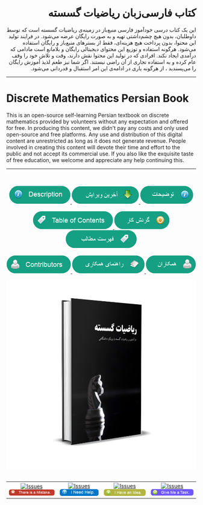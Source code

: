 <h1 dir="rtl">
    کتاب فارسی‌زبان ریاضیات گسسته
</h1>

<p dir="rtl">
    این یک کتاب درسی خودآموز فارسی منبع‌باز در زمینه‌ی ریاضیات گسسته است که توسط داوطلبان، بدون هیچ چشم‌داشتی تهیه و به صورت رایگان عرضه می‌شود. در فرایند تولید این محتوا، بدون پرداخت هیچ هزینه‌ای، فقط از بسترهای منبع‌باز و رایگان استفاده می‌شود. هرگونه استفاده و توزیع این محتوای دیجیتالی رایگان و بلامانع است مادامی که درآمدی ایجاد نکند. افرادی که در تولید این محتوا نقش دارند، وقت و تلاش خود را وقف عام کرده و به استفاده تجاری از آن راضی نیستند. اگر شما نیز طعم لذیذ آموزش رایگان را می‌پسندید ، از هرگونه یاری در ادامه‌ی این امر استقبال و قدردانی می‌شود.
</p>

***

<h1>
    Discrete Mathematics Persian Book
</h1>

<p>
    This is an open-source self-learning Persian textbook on discrete mathematics provided by volunteers without any expectation and offered for free. In producing this content, we didn't pay any costs and only used open-source and free platforms. Any use and distribution of this digital content are unrestricted as long as it does not generate revenue. People involved in creating this content will devote their time and effort to the public and not accept its commercial use. If you also like the exquisite taste of free education, we welcome and appreciate any help continuing this.
</p>

***

<br/>
<p align="center">
    <a href="https://github.com/OpenBookshelf/DiscreteMathematics-Persian/blob/master/Docs/README.en-US.md">
        <img src="https://github.com/OpenBookshelf/DiscreteMathematics-Persian/blob/master/Docs/README.en-US.png"/>
    </a>
    <a href="https://github.com/OpenBookshelf/DiscreteMathematics-Persian/releases/download/27.Feb.2021/Discrete.Mathematics.Persian.pdf">
        <img src="https://github.com/OpenBookshelf/DiscreteMathematics-Persian/blob/master/Docs/TLRE-Download.png"/>
    </a>
    <a href="https://github.com/OpenBookshelf/DiscreteMathematics-Persian/blob/master/Docs/README.fa-IR.md">
        <img src="https://github.com/OpenBookshelf/DiscreteMathematics-Persian/blob/master/Docs/README.fa-IR.png"/>
    </a>
    <br />
    <br />
    <a href="https://github.com/OpenBookshelf/DiscreteMathematics-Persian/wiki/Table-of-Contents">
        <img src="https://github.com/OpenBookshelf/DiscreteMathematics-Persian/blob/master/Docs/TOC.en-US.png"/>
    </a>
    <a href="https://trello.com/b/YAIvwS4O/dm-book">
        <img src="https://github.com/OpenBookshelf/DiscreteMathematics-Persian/blob/master/Docs/WORKFLOW.png"/>
    </a>
    <a href="https://github.com/OpenBookshelf/DiscreteMathematics-Persian/wiki/%D9%81%D9%87%D8%B1%D8%B3%D8%AA-%D9%85%D8%B7%D8%A7%D9%84%D8%A8">
        <img src="https://github.com/OpenBookshelf/DiscreteMathematics-Persian/blob/master/Docs/TOC.fa-IR.png"/>
    </a>
    <br />
    <br />
    <a href="https://github.com/OpenBookshelf/DiscreteMathematics-Persian/blob/master/Docs/CONTRIBUTORS.md">
        <img src="https://github.com/OpenBookshelf/DiscreteMathematics-Persian/blob/master/Docs/CONTRIBUTORS.en-US.png"/>
    </a>
    <a href="https://github.com/OpenBookshelf/DiscreteMathematics-Persian/blob/master/Docs/CONTRIBUTION.md">
        <img src="https://github.com/OpenBookshelf/DiscreteMathematics-Persian/blob/master/Docs/CONTRIBUTION.png"/>
    </a>
    <a href="https://github.com/OpenBookshelf/DiscreteMathematics-Persian/blob/master/Docs/CONTRIBUTORS.md">
        <img src="https://github.com/OpenBookshelf/DiscreteMathematics-Persian/blob/master/Docs/CONTRIBUTORS.fa-IR.png"/>
    </a>
</p>

<div align="center">
    <img src="https://github.com/OpenBookshelf/DiscreteMathematics-Persian/blob/master/Docs/Preview.png" height="500px"/>
</div>

<br/>
<table>
    <tr>
        <td align="center">
            <a href="https://github.com/OpenBookshelf/DiscreteMathematics-Persian/labels/Mistake">
                <img alt="Issues" src="https://img.shields.io/github/issues/OpenBookshelf/DiscreteMathematics-Persian/Mistake?color=d73a4a" />
            </a>
            <a href="#">
                <img alt="Issues" src="https://github.com/OpenBookshelf/DiscreteMathematics-Persian/blob/master/Docs/NewMistake.png" />
            </a>
        </td>
        <td align="center">
            <a href="https://github.com/OpenBookshelf/DiscreteMathematics-Persian/labels/HelpWanted">
                <img alt="Issues" src="https://img.shields.io/github/issues/OpenBookshelf/DiscreteMathematics-Persian/HelpWanted?color=0075ca" />
            </a>
            <a href="#">
                <img alt="Issues" src="https://github.com/OpenBookshelf/DiscreteMathematics-Persian/blob/master/Docs/NewHelpWanted.png" />
            </a>
        </td>
        <td align="center">
            <a href="https://github.com/OpenBookshelf/DiscreteMathematics-Persian/labels/Suggestion">
                <img alt="Issues" src="https://img.shields.io/github/issues/OpenBookshelf/DiscreteMathematics-Persian/Suggestion?color=b3b541" />
            </a>
            <a href="#">
                <img alt="Issues" src="https://github.com/OpenBookshelf/DiscreteMathematics-Persian/blob/master/Docs/NewSuggestion.png" />
            </a>
        </td>
        <td align="center">
            <a href="https://github.com/OpenBookshelf/DiscreteMathematics-Persian/labels/AcceptResponsibility">
                <img alt="Issues" src="https://img.shields.io/github/issues/OpenBookshelf/DiscreteMathematics-Persian/AcceptResponsibility?color=7057ff" />
            </a>
            <a href="#">
                <img alt="Issues" src="https://github.com/OpenBookshelf/DiscreteMathematics-Persian/blob/master/Docs/NewAcceptResponsibility.png" />
            </a>
        </td>
    </tr>
</table>
</p>
